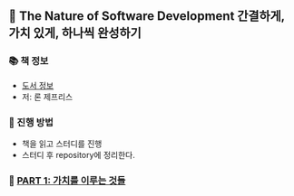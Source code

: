 ## 🚀 The Nature of Software Development 간결하게, 가치 있게, 하나씩 완성하기

### 📚 책 정보
- [도서 정보](http://www.yes24.com/Product/Goods/34902704)
- 저: 론 제프리스

### 🎯 진행 방법
- 책을 읽고 스터디를 진행
- 스터디 후 repository에 정리한다.


### 🌈 [PART 1: 가치를 이루는 것들](https://github.com/saseungmin/reading_books_record_repository/tree/master/The%20Nature%20of%20Software%20Development/PART%201)